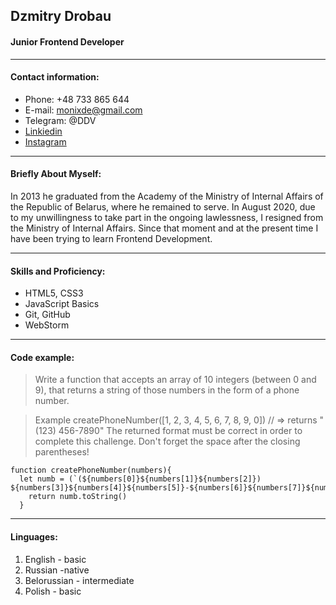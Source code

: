 ## Dzmitry Drobau ##
#### Junior Frontend Developer ####
_______________________________________
#### Contact information: ###
* Phone: +48 733 865 644
* E-mail: monixde@gmail.com
* Telegram: @DDV
* [Linkiedin](https://www.linkedin.com/in/%D0%B4%D0%BC%D0%B8%D1%82%D1%80%D0%B8%D0%B9-%D0%B4%D1%80%D0%BE%D0%B1%D0%BE%D0%B2-2a0a1a117/)
* [Instagram](https://www.instagram.com/dimadrobov/)
_________________________________________
#### Briefly About Myself: ####

In 2013 he graduated from the Academy of the Ministry of Internal Affairs of the Republic of Belarus, where he remained to serve. In August 2020, due to my unwillingness to take part in the ongoing lawlessness, I resigned from the Ministry of Internal Affairs. Since that moment and at the present time I have been trying to learn Frontend Development.
________________________________________
#### Skills and Proficiency: ####
- HTML5, CSS3
- JavaScript Basics
- Git, GitHub
- WebStorm
_______________________________________
#### Code example: ####
>Write a function that accepts an array of 10 integers (between 0 and 9), that returns a string of those numbers in the form of a phone number.

>Example
>createPhoneNumber([1, 2, 3, 4, 5, 6, 7, 8, 9, 0]) // => returns "(123) 456-7890"
>The returned format must be correct in order to complete this challenge.
>Don't forget the space after the closing parentheses!
```
function createPhoneNumber(numbers){
  let numb = (`(${numbers[0]}${numbers[1]}${numbers[2]}) ${numbers[3]}${numbers[4]}${numbers[5]}-${numbers[6]}${numbers[7]}${numbers[8]}${numbers[9]}`)
    return numb.toString()
  }
  ```
  ______________________________________________
  #### Linguages: ####
  1. English - basic
  2. Russian -native
  3. Belorussian - intermediate
  3. Polish - basic
